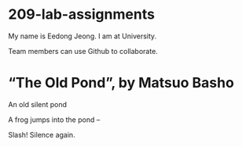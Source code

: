 # 209-lab-assignments

My name is Eedong Jeong. I am at University.

Team members can use Github to collaborate.

# “The Old Pond”, by Matsuo Basho

An old silent pond

A frog jumps into the pond –

Slash! Silence again.
